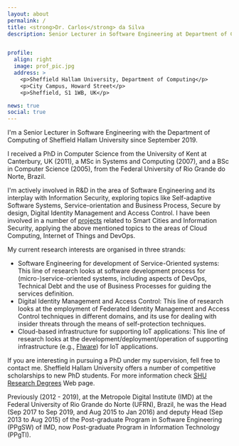 ```yaml
---
layout: about
permalink: /
title: <strong>Dr. Carlos</strong> da Silva
description: Senior Lecturer in Software Engineering at Department of Computing of <a href="https://www.shu.ac.uk/">Sheffield Hallam University</a>.


profile:
  align: right
  image: prof_pic.jpg
  address: >
    <p>Sheffield Hallam University, Department of Computing</p>
    <p>City Campus, Howard Street</p>
    <p>Sheffield, S1 1WB, UK</p>

news: true
social: true
---
```


I'm a Senior Lecturer in Software Engineering with the Department of Computing of Sheffield Hallam University since September 2019.

I received a PhD in Computer Science from the University of Kent at Canterbury, UK (2011), a MSc in Systems and Computing (2007), and a BSc in Computer Science (2005), from the Federal University of Rio Grande do Norte, Brazil.

I'm actively involved in R&D in the area of Software Engineering and its interplay with Information Security, exploring topics like Self-adaptive Software Systems, Service-orientation and Business Process, Secure by design, Digital Identity Management and Access Control. I have been involved in a number of [projects](/projects) related to Smart Cities and Information Security, applying the above mentioned topics to the areas of Cloud Computing, Internet of Things and DevOps.

My current research interests are organised in three strands:

- Software Engineering for development of Service-Oriented systems: This line of research looks at software development process for (micro-)service-oriented systems, including aspects of DevOps, Technical Debt and the use of Business Processes for guiding the services definition.
- Digital Identity Management and Access Control: This line of research looks at the employment of Federated Identity Management and Access Control techniques in different domains, and its use for dealing with insider threats through the means of self-protection techniques.
- Cloud-based infrastructure for supporting IoT applications: This line of research looks at the development/deployment/operation of supporting infrastructure (e.g., [FIware](https://www.fiware.org/)) for IoT applications.

If you are interesting in pursuing a PhD under my supervision, fell free to contact me. Sheffield Hallam University offers a number of competitive scholarships to new PhD students. For more information check <a href="https://www.shu.ac.uk/research/degrees">SHU Research Degrees</a> Web page.

Previously (2012 - 2019), at the Metropole Digital Institute (IMD) at the Federal University of Rio Grande do Norte (UFRN), Brazil, he was the Head (Sep 2017 to Sep 2019, and Aug 2015 to Jan 2016) and deputy Head (Sep 2013 to Aug 2015) of the Post-graduate Program in Software Engineering (PPgSW) of IMD, now Post-graduate Program in Information Technology (PPgTI).
